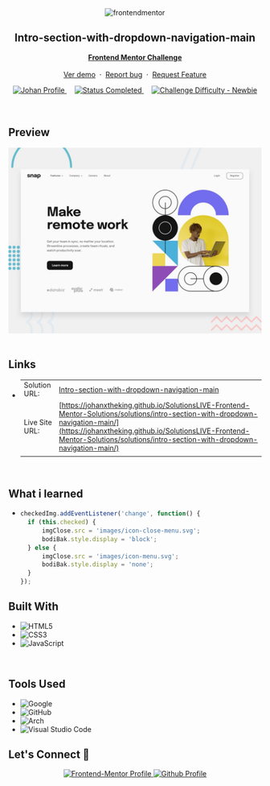 <div align="center">

  <img src="https://www.frontendmentor.io/static/images/logo-mobile.svg" alt="frontendmentor" width="80">

  <h2 align="center">Intro-section-with-dropdown-navigation-main
</h2>
  <p align="center">
    <a href="https://www.frontendmentor.io/challenges/intro-section-with-dropdown-navigation-ryaPetHE5/hub" target="_blank"><strong>Frontend Mentor Challenge</strong></a>
    <br />
    <br />
    <a href="https://johanxtheking.github.io/SolutionsLIVE-Frontend-Mentor-Solutions/solutions/intro-section-with-dropdown-navigation-main/">Ver demo</a>
    &nbsp;·&nbsp;
    <a href="https://github.com/JohanXTheKing/SolutionsLIVE-Frontend-Mentor-Solutions/issues" target="_blank">Report bug</a>
    &nbsp;·&nbsp;
    <a href="https://github.com/JohanXTheKing/SolutionsLIVE-Frontend-Mentor-Solutions/issues"target="_blank">Request Feature</a>
  </p>
</div>

<!-- Badges -->
<div align="center">
  <!-- Profiles -->
  <a href="https://www.frontendmentor.io/profile/JohanXTheKing" target="_blank">
    <img src="https://img.shields.io/badge/Profile-Johanx-eee?style=for-the-badge&logo=frontendmentor" alt="Johan Profile">
  </a> &nbsp;&nbsp;&nbsp;

  <!-- Status -->
  <a href="#">
    <img src="https://img.shields.io/badge/Status-Completed-4ADE80?style=for-the-badge" alt="Status Completed">
  </a> &nbsp;&nbsp;&nbsp;

  <!-- Difficulty -->
  <a href="https://www.frontendmentor.io/challenges?difficulties=1"  target="_blank">
    <img src="https://img.shields.io/badge/Difficulty-Newbie-61BECD?style=for-the-badge&logo=frontendmentor" alt="Challenge Difficulty - Newbie">
  </a>

</div>
<br />
<br />



## **Preview**

<div align='center'>
<img src='./design/desktop-preview.jpg' alt='FAQ Accordion Card solution desktop preview image'>
</div>


<br>

## **Links**

- |||
  | :----- | :----- |
  | Solution URL: | [Intro-section-with-dropdown-navigation-main](https://www.frontendmentor.io/solutions/interactive-rating-component-solution-with-flex-and-grid-vMj3C1LMTz](https://www.frontendmentor.io/challenges/intro-section-with-dropdown-navigation-ryaPetHE5/hub)) |
  | Live Site URL: | [https://johanxtheking.github.io/SolutionsLIVE-Frontend-Mentor-Solutions/solutions/intro-section-with-dropdown-navigation-main/](https://johanxtheking.github.io/SolutionsLIVE-Frontend-Mentor-Solutions/solutions/intro-section-with-dropdown-navigation-main/) |
  |||


<br>




## What i learned

- ```js
  checkedImg.addEventListener('change', function() {
    if (this.checked) {
        imgClose.src = 'images/icon-close-menu.svg';
        bodiBak.style.display = 'block';
    } else {
        imgClose.src = 'images/icon-menu.svg';
        bodiBak.style.display = 'none';
    }
  });
  ```


## **Built With**

- ![HTML5](https://img.shields.io/badge/html5-%23E34F26.svg?style=for-the-badge&logo=html5&logoColor=white)   
- ![CSS3](https://img.shields.io/badge/css3-%231572B6.svg?style=for-the-badge&logo=css3&logoColor=white) 
- ![JavaScript](https://img.shields.io/badge/javascript-%23323330.svg?style=for-the-badge&logo=javascript&logoColor=%23F7DF1E)  


<br>

## **Tools Used**

- ![Google](https://img.shields.io/badge/google-DA4437?style=for-the-badge&logo=google&logoColor=white)
- ![GitHub](https://img.shields.io/badge/github-0D1117.svg?style=for-the-badge&logo=github&logoColor=white)  
- ![Arch](https://img.shields.io/badge/Arch%20Linux-1793D1?logo=arch-linux&logoColor=fff&style=for-the-badge)
- ![Visual Studio Code](https://img.shields.io/badge/Visual%20Studio%20Code-0078d7.svg?style=for-the-badge&logo=visual-studio-code&logoColor=white)   


## **Let's Connect 👋**

<div align=center>



  <a href="https://www.frontendmentor.io/profile/JohanXTheKing" target="_blank">
    <img src="https://img.shields.io/badge/FEM%20Profile-f8f9f8?style=for-the-badge&logo=Frontend-Mentor&logoColor=black" alt="Frontend-Mentor Profile">
  </a>

  <a href="https://github.com/JohanXTheKing" target="_blank">
    <img src="https://img.shields.io/badge/Github%20Profile-131313?style=for-the-badge&logo=github&logoColor=white" alt="Github Profile">
  </a>

</div>

<br>
